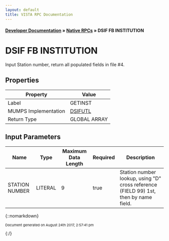 ```yaml
---
layout: default
title: VISTA RPC Documentation
---
```


#### [Developer Documentation](../index) &#187; [Native RPCs](TableOfContents) &#187; DSIF FB INSTITUTION<br/>
# DSIF FB INSTITUTION

Input Station number, return all populated fields in file #4.

## Properties

Property | Value
--- | ---
Label | GETINST
MUMPS Implementation | [DSIFUTL](http://code.osehra.org/dox/Routine_DSIFUTL_source.html)
Return Type | GLOBAL ARRAY


## Input Parameters

Name | Type | Maximum Data Length | Required | Description
--- | --- | --- | --- | ---
STATION NUMBER | LITERAL | 9 | true |  Station number lookup, using &quot;D&quot; cross reference (FIELD 99) 1st, then by name field.



{::nomarkdown} <br/><p style="font-size: 11px">Document generated on August 24th 2017, 2:57:41 pm</p>{:/}